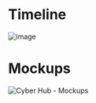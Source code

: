 # Timeline
![image](https://github.com/user-attachments/assets/be49fa20-c9d0-41cf-9bdf-1403f67d2581)

# Mockups
![Cyber Hub - Mockups](https://github.com/user-attachments/assets/b931ea11-6f70-406d-b8ea-45ce2cbe4136)
